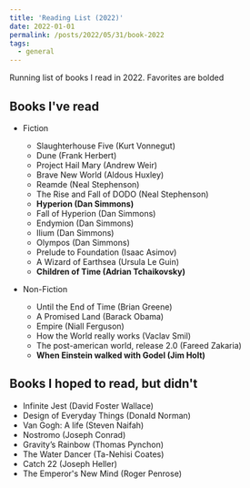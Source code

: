 ```yaml
---
title: 'Reading List (2022)'
date: 2022-01-01
permalink: /posts/2022/05/31/book-2022
tags:
  - general
---
```


Running list of books I read in 2022. Favorites are bolded

## Books I've read

- Fiction
  - Slaughterhouse Five (Kurt Vonnegut)
  - Dune (Frank Herbert)
  - Project Hail Mary (Andrew Weir)
  - Brave New World (Aldous Huxley)
  - Reamde (Neal Stephenson)
  - The Rise and Fall of DODO (Neal Stephenson)
  - **Hyperion (Dan Simmons)**
  - Fall of Hyperion (Dan Simmons)
  - Endymion (Dan Simmons)
  - Ilium (Dan Simmons)
  - Olympos (Dan Simmons)
  - Prelude to Foundation (Isaac Asimov)
  - A Wizard of Earthsea (Ursula Le Guin)
  - **Children of Time (Adrian Tchaikovsky)**


- Non-Fiction
  - Until the End of Time (Brian Greene)
  - A Promised Land (Barack Obama)
  - Empire (Niall Ferguson)
  - How the World really works (Vaclav Smil)
  - The post-american world, release 2.0 (Fareed Zakaria)
  - **When Einstein walked with Godel (Jim Holt)**

## Books I hoped to read, but didn't
- Infinite Jest (David Foster Wallace)
- Design of Everyday Things (Donald Norman)
- Van Gogh: A life (Steven Naifah)
- Nostromo (Joseph Conrad)
- Gravity’s Rainbow (Thomas Pynchon)
- The Water Dancer (Ta-Nehisi Coates)
- Catch 22 (Joseph Heller)
- The Emperor's New Mind (Roger Penrose)
